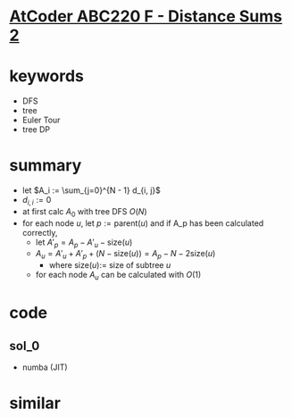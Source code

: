 # [AtCoder ABC220 F - Distance Sums 2](https://atcoder.jp/contests/abc220/tasks/abc220_f)


# keywords
- DFS
- tree
- Euler Tour
- tree DP

# summary 
- let $A_i := \sum_{j=0}^{N - 1} d_{i, j}$
- $d_{i, i} := 0$
- at first calc $A_0$ with tree DFS $O(N)$
- for each node $u$, let $p := \text{parent}(u)$ and if A_p has been calculated correctly,
  - let $A\prime_{p} = A_p - A\prime_u - \text{size}(u)$
  - $A_u = A\prime_{u} + A\prime_{p} + (N - \text{size}(u)) = A_p - N - 2\text{size}(u)$
    - where $\text{size}(u) :=$ size of subtree $u$
  - for each node $A_u$ can be calculated with $O(1)$


# code 
## sol_0
- numba (JIT)


# similar 

